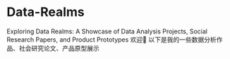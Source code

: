 # Data-Realms
Exploring Data Realms: A Showcase of Data Analysis Projects, Social Research Papers, and Product Prototypes
欢迎👏 以下是我的一些数据分析作品、社会研究论文、产品原型展示
